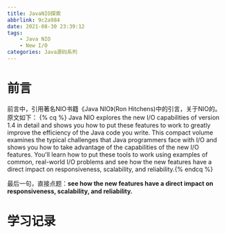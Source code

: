 ```yaml
---
title: JavaNIO探索
abbrlink: 9c2a984
date: 2021-08-30 23:39:12
tags:
    - Java NIO
    - New I/O
categories: Java源码系列
---
```


# 前言
前言中，引用著名NIO书籍《Java NIO》(Ron Hitchens)中的引言，关于NIO的。原文如下：
{% cq %} Java NIO explores the new I/O capabilities of version 1.4 in detail and shows you how to put these features to work to greatly improve the efficiency of the Java code you write. This compact volume examines the typical challenges that Java programmers face with I/O and shows you how to take advantage of the capabilities of the new I/O features. You'll learn how to put these tools to work using examples of common, real-world I/O problems and see how the new features have a direct impact on responsiveness, scalability, and reliability.{% endcq %}

最后一句，直接点题：**see how the new features have a direct impact on responsiveness, scalability, and reliability.**

<!-- more -->

# 学习记录

